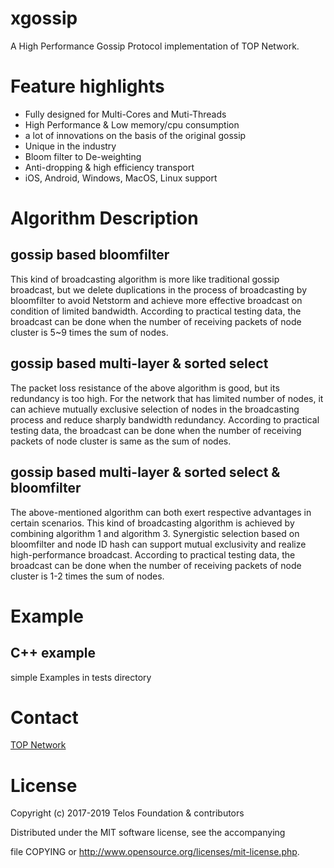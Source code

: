 # xgossip

A High Performance Gossip Protocol implementation of TOP Network.

# Feature highlights
+ Fully designed for Multi-Cores and Muti-Threads
+ High Performance & Low memory/cpu consumption
+ a lot of innovations on the basis of the original gossip
+ Unique in the industry
+ Bloom filter to De-weighting
+ Anti-dropping & high efficiency transport
+ iOS, Android, Windows, MacOS, Linux support

# Algorithm Description
## gossip based bloomfilter

This kind of broadcasting algorithm is more like traditional gossip broadcast, but we delete duplications in the process of broadcasting by bloomfilter to avoid Netstorm and achieve more effective broadcast on condition of limited bandwidth. According to practical testing data, the broadcast can be done when the number of receiving packets of node cluster is 5~9 times the sum of nodes.

## gossip based multi-layer & sorted select

The packet loss resistance of the above algorithm is good, but its redundancy is too high. For the network that has limited number of nodes, it can achieve mutually exclusive selection of nodes in the broadcasting process and reduce sharply bandwidth redundancy. According to practical testing data, the broadcast can be done when the number of receiving packets of node cluster is same as the sum of nodes.

## gossip based multi-layer & sorted select & bloomfilter

The above-mentioned algorithm can both exert respective advantages in certain scenarios. This kind of broadcasting algorithm is achieved by combining algorithm 1 and algorithm 3. Synergistic selection based on bloomfilter and node ID hash can support mutual exclusivity and realize high-performance broadcast. According to practical testing data, the broadcast can be done when the number of receiving packets of node cluster is 1-2 times the sum of nodes.

# Example
## C++ example 

simple Examples in tests  directory

# Contact
[TOP Network](https://www.topnetwork.org/)

# License
Copyright (c) 2017-2019 Telos Foundation & contributors

Distributed under the MIT software license, see the accompanying

file COPYING or http://www.opensource.org/licenses/mit-license.php.
